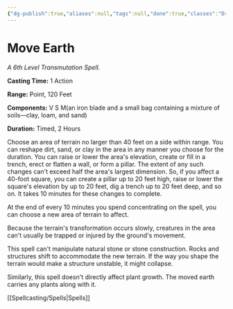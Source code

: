 ```yaml
---
{"dg-publish":true,"aliases":null,"tags":null,"done":true,"classes":"Druid, Sorcerer, Wizard,","spellLevel":6,"school":"Transmutation","source":"PHB","permalink":"/spells/move-earth/","dgHomeLink":false,"dgPassFrontmatter":true}
---
```


# Move Earth
*A 6th Level Transmutation Spell.*

**Casting Time:** 1 Action

**Range:** Point, 120 Feet

**Components:** V S M(an iron blade and a small bag containing a mixture of soils—clay, loam, and sand)

**Duration:** Timed, 2 Hours

Choose an area of terrain no larger than 40 feet on a side within range. You can reshape dirt, sand, or clay in the area in any manner you choose for the duration. You can raise or lower the area's elevation, create or fill in a trench, erect or flatten a wall, or form a pillar. The extent of any such changes can't exceed half the area's largest dimension. So, if you affect a 40-foot square, you can create a pillar up to 20 feet high, raise or lower the square's elevation by up to 20 feet, dig a trench up to 20 feet deep, and so on. It takes 10 minutes for these changes to complete.



At the end of every 10 minutes you spend concentrating on the spell, you can choose a new area of terrain to affect.



Because the terrain's transformation occurs slowly, creatures in the area can't usually be trapped or injured by the ground's movement.



This spell can't manipulate natural stone or stone construction. Rocks and structures shift to accommodate the new terrain. If the way you shape the terrain would make a structure unstable, it might collapse.



Similarly, this spell doesn't directly affect plant growth. The moved earth carries any plants along with it.

[[Spellcasting/Spells|Spells]]